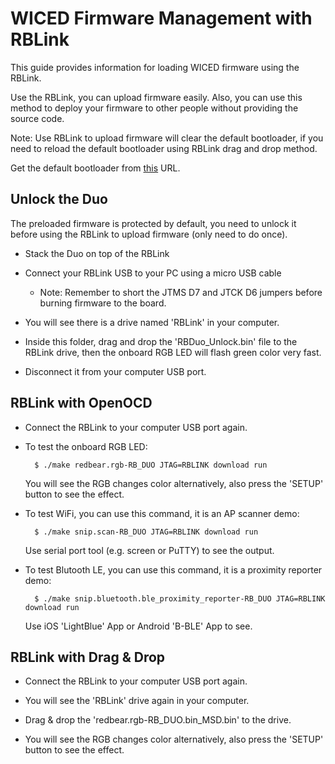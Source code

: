 
# WICED Firmware Management with RBLink

This guide provides information for loading WICED firmware using the RBLink.

Use the RBLink, you can upload firmware easily. Also, you can use this method to deploy your firmware to other people without providing the source code.

Note: Use RBLink to upload firmware will clear the default bootloader, if you need to reload the default bootloader using RBLink drag and drop method.

Get the default bootloader from [this](https://github.com/redbear/Duo/tree/master/firmware/bootloader) URL.

## Unlock the Duo

The preloaded firmware is protected by default, you need to unlock it before using the RBLink to upload firmware (only need to do once).

* Stack the Duo on top of the RBLink

* Connect your RBLink USB to your PC using a micro USB cable

	* Note: Remember to short the JTMS D7 and JTCK D6 jumpers before burning firmware to the board.

* You will see there is a drive named 'RBLink' in your computer.

* Inside this folder, drag and drop the 'RBDuo_Unlock.bin' file to the RBLink drive, then the onboard RGB LED will flash green color very fast.

* Disconnect it from your computer USB port.

## RBLink with OpenOCD

* Connect the RBLink to your computer USB port again.

* To test the onboard RGB LED:

		$ ./make redbear.rgb-RB_DUO JTAG=RBLINK download run

	You will see the RGB changes color alternatively, also press the 'SETUP' button to see the effect.

* To test WiFi, you can use this command, it is an AP scanner demo:

		$ ./make snip.scan-RB_DUO JTAG=RBLINK download run    

	Use serial port tool (e.g. screen or PuTTY) to see the output.
	
* To test Blutooth LE, you can use this command, it is a proximity reporter demo:

		$ ./make snip.bluetooth.ble_proximity_reporter-RB_DUO JTAG=RBLINK download run  
	
	Use iOS 'LightBlue' App or Android 'B-BLE' App to see.

## RBLink with Drag & Drop

* Connect the RBLink to your computer USB port again.

* You will see the 'RBLink' drive again in your computer.

* Drag & drop the 'redbear.rgb-RB_DUO.bin_MSD.bin' to the drive. 

* You will see the RGB changes color alternatively, also press the 'SETUP' button to see the effect.
